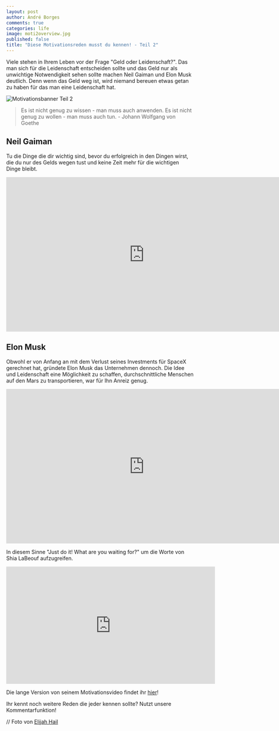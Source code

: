 ```yaml
---
layout: post
author: André Borges
comments: true
categories: life
image: moti2overview.jpg
published: false
title: "Diese Motivationsreden musst du kennen! - Teil 2"
---
```


Viele stehen in Ihrem Leben vor der Frage "Geld oder Leidenschaft?". Das man sich für die Leidenschaft entscheiden sollte und das Geld nur als unwichtige Notwendigkeit sehen sollte machen Neil Gaiman und Elon Musk deutlich. Denn wenn das Geld weg ist, wird niemand bereuen etwas getan zu haben für das man eine Leidenschaft hat.

![Motivationsbanner Teil 2]({{site.baseurl}}/images/moti2banner.jpg)

> Es ist nicht genug zu wissen - man muss auch anwenden. Es ist nicht genug zu wollen - man muss auch tun. - Johann Wolfgang von Goethe

## Neil Gaiman
Tu die Dinge die dir wichtig sind, bevor du erfolgreich in den Dingen wirst, die du nur des Gelds wegen tust und keine Zeit mehr für die wichtigen Dinge bleibt.
<div class="video">
<iframe width="740" height="415" src="https://www.youtube.com/watch?v=ikAb-NYkseI" frameborder="0" allowfullscreen></iframe>
</div>

## Elon Musk
Obwohl er von Anfang an mit dem Verlust seines Investments für SpaceX gerechnet hat, gründete Elon Musk das Unternehmen dennoch. Die Idee und Leidenschaft eine Möglichkeit zu schaffen, durchschnittliche Menschen auf den Mars zu transportieren, war für Ihn Anreiz genug.
<div class="video">
<iframe width="740" height="415" src="https://www.youtube.com/embed/FLbhpb-MExg" frameborder="0" allowfullscreen></iframe>
</div>

In diesem Sinne "Just do it! What are you waiting for?" um die Worte von Shia LaBeouf aufzugreifen.
<div class="video">
<iframe width="560" height="315" src="https://www.youtube.com/embed/ZXsQAXx_ao0" frameborder="0" allowfullscreen></iframe>
<div>

Die lange Version von seinem Motivationsvideo findet ihr [hier](https://vimeo.com/125095515)!

Ihr kennt noch weitere Reden die jeder kennen sollte? Nutzt unsere Kommentarfunktion!

// Foto von [Elijah Hail](https://unsplash.com/elijahhail/portfolio)
